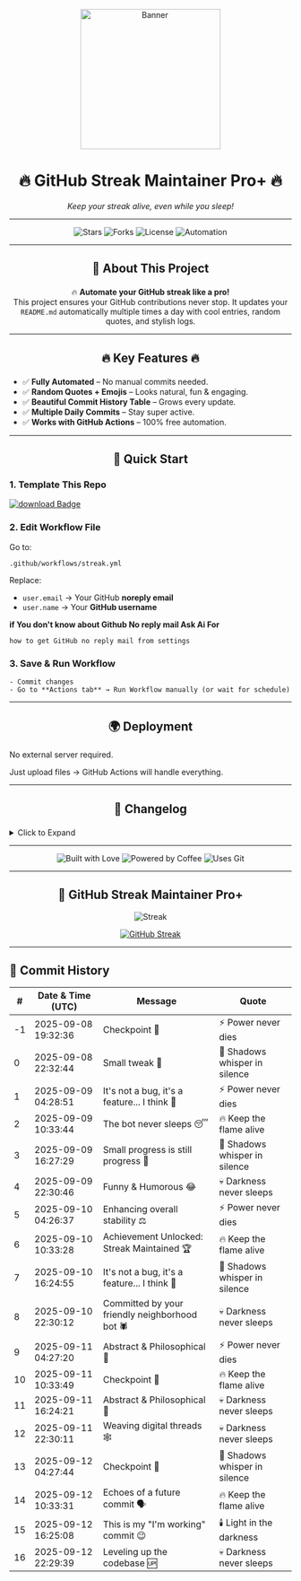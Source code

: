 <p align="center">
  <img src="https://media.giphy.com/media/Ju7l5y9osyymQ/giphy.gif" width="250" alt="Banner">
</p>

<h1 align="center">🔥 <strong>GitHub Streak Maintainer Pro+</strong> 🔥</h1>
<p align="center"><em>Keep your streak alive, even while you sleep!</em></p>

---

<p align="center">
  <img src="https://img.shields.io/github/stars/SaeedX302/Github-Streak-Maintainer?style=for-the-badge&logo=github" alt="Stars">
  <img src="https://img.shields.io/github/forks/SaeedX302/Github-Streak-Maintainer?style=for-the-badge&logo=git" alt="Forks">
  <img src="https://img.shields.io/github/license/SaeedX302/Github-Streak-Maintainer?style=for-the-badge&logo=apache" alt="License">
  <img src="https://img.shields.io/badge/Automation-100%25-brightgreen?style=for-the-badge&logo=github-actions" alt="Automation">
</p>

---

## <p align="center">📜 <strong>About This Project</strong></p>
<p align="center">
🔥 <strong>Automate your GitHub streak like a pro!</strong> <br>
This project ensures your GitHub contributions never stop. It updates your <code>README.md</code> automatically multiple times a day with cool entries, random quotes, and stylish logs. 
</p>

---

## <p align="center">🔥 <strong>Key Features</strong> 🔥</p>
- ✅ **Fully Automated** – No manual commits needed.
- ✅ **Random Quotes + Emojis** – Looks natural, fun & engaging.
- ✅ **Beautiful Commit History Table** – Grows every update.
- ✅ **Multiple Daily Commits** – Stay super active.
- ✅ **Works with GitHub Actions** – 100% free automation.

---

## <p align="center">🚀 <strong>Quick Start</strong></p>

###  1. Template This Repo  
<p>
<a href="https://github.com/new?template_name=Github-Streak-Maintainer&template_owner=saeedx302">
<img src="https://img.shields.io/badge/Template-REPO-blue?style=for-the-badge&logo=github" alt="download Badge">
</a>
</p>

###  2. Edit Workflow File  
Go to:

    .github/workflows/streak.yml

Replace:
- `user.email` → Your GitHub **noreply email**
- `user.name` → Your **GitHub username**


 <strong>if You don't know about Github No reply mail Ask Ai For </strong>

 
    how to get GitHub no reply mail from settings

###  3. Save & Run Workflow  
`- Commit changes`  
`- Go to **Actions tab** → Run Workflow manually (or wait for schedule)`
    
---

## <p align="center">🌍 <strong> Deployment </strong></p>

No external server required.

Just upload files → GitHub Actions will handle everything.



---

## <p align="center">📝 <strong>Changelog</strong></p>

<details>
<summary>Click to Expand</summary>v1.0 → Initial release with README auto-update feature.

v1.1 → Added random quotes + multiple commits daily.

v2.0 → Pro Design + Commit History Table + Stylish UI.


</details>

---

<p align="center">
  <img src="https://forthebadge.com/images/badges/built-with-love.svg" alt="Built with Love">
  <img src="https://forthebadge.com/images/badges/powered-by-coffee.svg" alt="Powered by Coffee">
  <img src="https://forthebadge.com/images/badges/uses-git.svg" alt="Uses Git">
</p>

---

<div align="center">
  
## 🚀 GitHub Streak Maintainer Pro+

![Streak](https://img.shields.io/badge/Streak-Active-brightgreen)

[![GitHub Streak](https://github-readme-streak-stats.herokuapp.com?user=saeedxalive&theme=calm-pink&fire=49EB28&background=35%2C401717C2%2C583570&border=060C36&stroke=701373BE&ring=BE3E71E5&currStreakNum=9B610E)](https://git.io/streak-stats)

</div>

---

## 📅 Commit History
| # | Date & Time (UTC) | Message | Quote |
|---|--------------------|---------|-------|
| -1 | 2025-09-08 19:32:36 | Checkpoint 📍 | ⚡ Power never dies |
| 0 | 2025-09-08 22:32:44 | Small tweak 🌳 | 👻 Shadows whisper in silence |
| 1 | 2025-09-09 04:28:51 | It's not a bug, it's a feature... I think 🤔 | ⚡ Power never dies |
| 2 | 2025-09-09 10:33:44 | The bot never sleeps 😴 | 🔥 Keep the flame alive |
| 3 | 2025-09-09 16:27:29 | Small progress is still progress 🌱 | 👻 Shadows whisper in silence |
| 4 | 2025-09-09 22:30:46 | Funny & Humorous 😂 | 💀 Darkness never sleeps |
| 5 | 2025-09-10 04:26:37 | Enhancing overall stability ⚖️ | ⚡ Power never dies |
| 6 | 2025-09-10 10:33:28 | Achievement Unlocked: Streak Maintained 🏆 | 🔥 Keep the flame alive |
| 7 | 2025-09-10 16:24:55 | It's not a bug, it's a feature... I think 🤔 | 👻 Shadows whisper in silence |
| 8 | 2025-09-10 22:30:12 | Committed by your friendly neighborhood bot 🕷️ | 💀 Darkness never sleeps |
| 9 | 2025-09-11 04:27:20 | Abstract & Philosophical 🤔 | ⚡ Power never dies |
| 10 | 2025-09-11 10:33:49 | Checkpoint 📍 | 🔥 Keep the flame alive |
| 11 | 2025-09-11 16:24:21 | Abstract & Philosophical 🤔 | 💀 Darkness never sleeps |
| 12 | 2025-09-11 22:30:11 | Weaving digital threads 🕸️ | 💀 Darkness never sleeps |
| 13 | 2025-09-12 04:27:44 | Checkpoint 📍 | 👻 Shadows whisper in silence |
| 14 | 2025-09-12 10:33:31 | Echoes of a future commit 🗣️ | 🔥 Keep the flame alive |
| 15 | 2025-09-12 16:25:08 | This is my "I'm working" commit 😉 | 🕯️ Light in the darkness |
| 16 | 2025-09-12 22:29:39 | Leveling up the codebase 🆙 | 💀 Darkness never sleeps |
